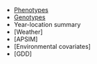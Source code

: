 * [Phenotypes]()
* [Genotypes]()
* Year-location summary
* [Weather]
* [APSIM]
* [Environmental covariates]
* [GDD]
